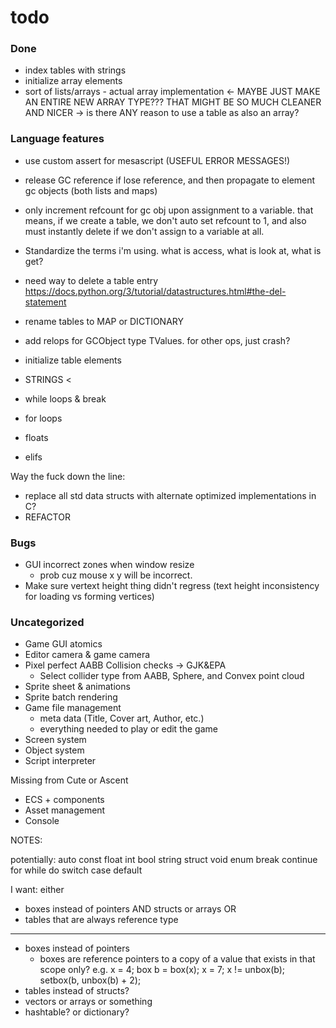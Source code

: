 # todo

### Done

- index tables with strings
- initialize array elements
- sort of lists/arrays - actual array implementation <- MAYBE JUST MAKE AN ENTIRE NEW ARRAY TYPE??? THAT MIGHT BE SO MUCH CLEANER AND NICER -> is there ANY reason to use a table as also an array?

### Language features

- use custom assert for mesascript (USEFUL ERROR MESSAGES!)
- release GC reference if lose reference, and then propagate to element gc objects (both lists and maps)
- only increment refcount for gc obj upon assignment to a variable. that means, if we create a table, we don't auto set refcount to 1, and also must instantly delete if we don't assign to a variable at all.

- Standardize the terms i'm using. what is access, what is look at, what is get?
- need way to delete a table entry https://docs.python.org/3/tutorial/datastructures.html#the-del-statement
- rename tables to MAP or DICTIONARY

- add relops for GCObject type TValues. for other ops, just crash? 

- initialize table elements

- STRINGS <

- while loops & break
- for loops
- floats
- elifs

Way the fuck down the line:
- replace all std data structs with alternate optimized implementations in C?
- REFACTOR

### Bugs

- GUI incorrect zones when window resize
  - prob cuz mouse x y will be incorrect.
- Make sure vertext height thing didn't regress (text height inconsistency for loading vs forming vertices)

### Uncategorized

- Game GUI atomics
- Editor camera & game camera
- Pixel perfect AABB Collision checks -> GJK&EPA
  - Select collider type from AABB, Sphere, and Convex point cloud
- Sprite sheet & animations
- Sprite batch rendering
- Game file management
  - meta data (Title, Cover art, Author, etc.)
  - everything needed to play or edit the game
- Screen system
- Object system
- Script interpreter

Missing from Cute or Ascent
- ECS + components
- Asset management
- Console















NOTES:

potentially:
auto
const
float
int
bool
string
struct
void
enum
break
continue
for
while
do
switch
case
default


I want:
either
- boxes instead of pointers AND structs or arrays
OR
- tables that are always reference type


----
- boxes instead of pointers
    - boxes are reference pointers to a copy of a value that exists in that scope only?
        e.g. x = 4; box b = box(x); x = 7; x != unbox(b);
        setbox(b, unbox(b) + 2);
- tables instead of structs?
- vectors or arrays or something
- hashtable? or dictionary?




